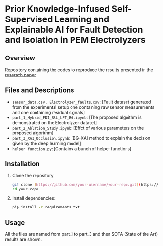 # Prior Knowledge-Infused Self-Supervised Learning and Explainable AI for Fault Detection and Isolation in PEM Electrolyzers

## Overview

Repository containing the codes to reproduce the results presented in the  [reserach paper]([https://website-name.com](https://papers.ssrn.com/sol3/papers.cfm?abstract_id=4641395))

## Files and Descriptions

- `sensor_data.csv, Electrolyzer_faults.csv`: [Fault dataset generated from the experimental setup one containing raw sensor measurements and one containing residual signals]
- `part_1_Hybrid_FDI_SSL_LFT_BG.ipynb`: [The proposed algoithm is demonstrated on the Electrolyzer dataset]
- `part_2_Ablation_Study.ipynb`: [Effct of various parameters on the proposed algorithm]
- `part_3_XAI_Occlusion.ipynb`: [BG-XAI method to explain the decision given by the deep learning model]
- `helper_function.py`: [Contains a bunch of helper functions]


## Installation

1. Clone the repository:

    ```bash
    git clone [https://github.com/your-username/your-repo.git](https://github.com/mohan696matlab/SSL_based_Hybrid_FDI.git)
    cd your-repo
    ```

2. Install dependencies:

    ```bash
    pip install -r requirements.txt
    ```

## Usage
All the files are named from part_1 to part_3 and then SOTA (State of the Art) results are shown.
